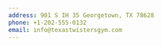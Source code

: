 ```yaml
---
address: 901 S IH 35 Georgetown, TX 78628
phone: +1-202-555-0132
email: info@texastwistersgym.com
---
```

